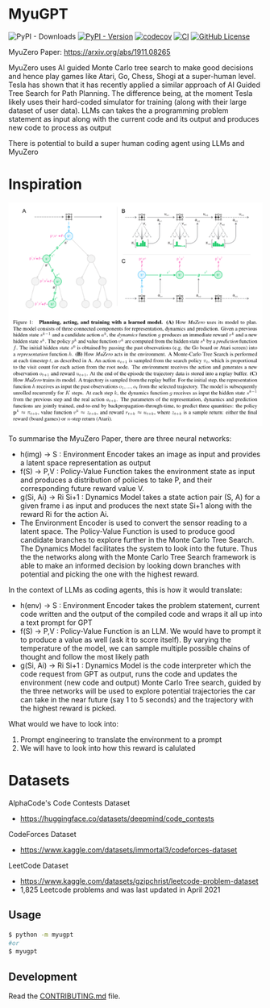 
# MyuGPT

![PyPI - Downloads](https://img.shields.io/pypi/dm/MyuGPT)
[![PyPI - Version](https://img.shields.io/pypi/v/MyuGPT)](https://pypi.org/project/MyuGPT/)
[![codecov](https://codecov.io/gh/AdityaNG/MyuGPT/branch/main/graph/badge.svg?token=MyuGPT_token_here)](https://codecov.io/gh/AdityaNG/MyuGPT)
[![CI](https://github.com/AdityaNG/MyuGPT/actions/workflows/main.yml/badge.svg)](https://github.com/AdityaNG/MyuGPT/actions/workflows/main.yml)
[![GitHub License](https://img.shields.io/github/license/AdityaNG/MyuGPT)](https://github.com/AdityaNG/MyuGPT/blob/main/LICENSE)


MyuZero Paper: https://arxiv.org/abs/1911.08265

MyuZero uses AI guided Monte Carlo tree search to make good decisions and hence play games like Atari, Go, Chess, Shogi at a super-human level.
Tesla has shown that it has recently applied a similar approach of AI Guided Tree Search for Path Planning. The difference being, at the moment Tesla likely uses their hard-coded simulator for training (along with their large dataset of user data).
LLMs can takes the a programming problem statement as input along with the current code and its output and produces new code to process as output

There is potential to build a super human coding agent using LLMs and MyuZero

# Inspiration

![MyuZero](https://github.com/AdityaNG/MyuGPT/raw/main/media/MyuZero.png)

To summarise the MyuZero Paper, there are three neural networks:
- h(img) -> S : Environment Encoder takes an image as input and provides a latent space representation as output
- f(S) -> P,V : Policy-Value Function takes the environment state as input and produces a distribution of policies to take P, and their corresponding future reward value V.
- g(Si, Ai) -> Ri Si+1 : Dynamics Model takes a state action pair (S, A) for a given frame i as input and produces the next state Si+1 along with the reward Ri for the action Ai.
- The Environment Encoder is used to convert the sensor reading to a latent space. The Policy-Value Function is used to produce good candidate branches to explore further in the Monte Carlo Tree Search. The Dynamics Model facilitates the system to look into the future. Thus the the networks along with the Monte Carlo Tree Search framework is able to make an informed decision by looking down branches with potential and picking the one with the highest reward.

In the context of LLMs as coding agents, this is how it would translate:
- h(env) -> S : Environment Encoder takes the problem statement, current code written and the output of the compiled code and wraps it all up into a text prompt for GPT
- f(S) -> P,V : Policy-Value Function is an LLM. We would have to prompt it to produce a value as well (ask it to score itself). By varying the temperature of the model, we can sample multiple possible chains of thought and follow the most likely path
- g(Si, Ai) -> Ri Si+1 : Dynamics Model is the code interpreter which the code request from GPT as output, runs the code and updates the environment (new code and output) Monte Carlo Tree search, guided by the three networks will be used to explore potential trajectories the car can take in the near future (say 1 to 5 seconds) and the trajectory with the highest reward is picked.

What would we have to look into:
1. Prompt engineering to translate the environment to a prompt
2. We will have to look into how this reward is calulated

# Datasets

AlphaCode's Code Contests Dataset
- https://huggingface.co/datasets/deepmind/code_contests

CodeForces Dataset
- https://www.kaggle.com/datasets/immortal3/codeforces-dataset

LeetCode Dataset
- https://www.kaggle.com/datasets/gzipchrist/leetcode-problem-dataset
- 1,825 Leetcode problems and was last updated in April 2021


## Usage

```bash
$ python -m myugpt
#or
$ myugpt
```

## Development

Read the [CONTRIBUTING.md](CONTRIBUTING.md) file.
